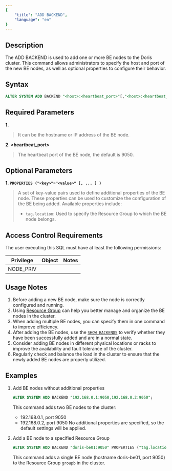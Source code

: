```yaml
---
{
    "title": "ADD BACKEND",
    "language": "en"
}
---
```


## Description

The ADD BACKEND is used to add one or more BE nodes to the Doris cluster. This command allows administrators to specify the host and port of the new BE nodes, as well as optional properties to configure their behavior.

## Syntax

```sql
ALTER SYSTEM ADD BACKEND "<host>:<heartbeat_port>"[,"<host>:<heartbeat_port>" [, ...]] [PROPERTIES ("<key>"="<value>" [, ...] )]
```

## Required Parameters

**1. <host>**

> It can be the hostname or IP address of the BE node.

**2. <heartbeat_port>**

> The heartbeat port of the BE node, the default is 9050.

## Optional Parameters

**1. `PROPERTIES ("<key>"="<value>" [, ... ] )`**

> A set of key-value pairs used to define additional properties of the BE node. These properties can be used to customize the configuration of the BE being added. Available properties include:
> - `tag.location`: Used to specify the Resource Group to which the BE node belongs.

## Access Control Requirements

The user executing this SQL must have at least the following permissions:

| Privilege | Object | Notes |
|-----------|----|-------|
| NODE_PRIV |    |       |

## Usage Notes

1. Before adding a new BE node, make sure the node is correctly configured and running.
2. Using [Resource Group](../../../../admin-manual/workload-management/resource-group.md) can help you better manage and organize the BE nodes in the cluster.
3. When adding multiple BE nodes, you can specify them in one command to improve efficiency.
3. After adding the BE nodes, use the [`SHOW BACKENDS`](./SHOW-BACKENDS.md) to verify whether they have been successfully added and are in a normal state.
4. Consider adding BE nodes in different physical locations or racks to improve the availability and fault tolerance of the cluster.
5. Regularly check and balance the load in the cluster to ensure that the newly added BE nodes are properly utilized.

## Examples

1. Add BE nodes without additional properties
   ```sql
   ALTER SYSTEM ADD BACKEND "192.168.0.1:9050,192.168.0.2:9050";
   ```
   This command adds two BE nodes to the cluster:
   * 192.168.0.1, port 9050
   * 192.168.0.2, port 9050
   No additional properties are specified, so the default settings will be applied.

2. Add a BE node to a specified Resource Group
   ```sql
   ALTER SYSTEM ADD BACKEND "doris-be01:9050" PROPERTIES ("tag.location" = "groupb");
   ```
   This command adds a single BE node (hostname doris-be01, port 9050) to the Resource Group `groupb` in the cluster.

